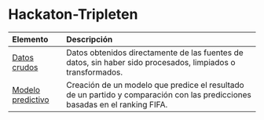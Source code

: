 # Hackaton-Tripleten

| Elemento               | Descripción                                                                                 |
|:------------------------ |:------------------------------------------------------------------------------------------- |
|[Datos crudos](https://github.com/IreneRA/Hackaton-Tripleten/tree/Raw-data)| Datos obtenidos directamente de las fuentes de datos, sin haber sido procesados, limpiados o transformados.|
|[Modelo predictivo](https://github.com/IreneRA/Hackaton-Tripleten/blob/predictive-model/Modelo_predictivo.ipynb)| Creación de un modelo que predice el resultado de un partido y comparación con las predicciones basadas en el ranking FIFA.|
